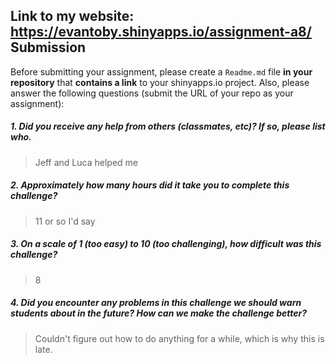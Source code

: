 Link to my website: https://evantoby.shinyapps.io/assignment-a8/
Submission
----------

Before submitting your assignment, please create a `Readme.md` file **in your repository** that **contains a link** to your shinyapps.io project. Also, please answer the following questions (submit the URL of your repo as your assignment):

##### 1. Did you receive any help from others (classmates, etc)? If so, please list who.

> Jeff and Luca helped me

##### 2. Approximately how many hours did it take you to complete this challenge?

> 11 or so I'd say

##### 3. On a scale of 1 (too easy) to 10 (too challenging), how difficult was this challenge?

> 8

##### 4. Did you encounter any problems in this challenge we should warn students about in the future? How can we make the challenge better?

> Couldn't figure out how to do anything for a while, which is why this is late.
